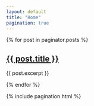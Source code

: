 ```yaml
---
layout: default
title: "Home"
pagination: true
---
```


{% for post in paginator.posts %}
    <article>
        <h2><a href="{{ post.url }}">{{ post.title }}</a></h2>
        <p>{{ post.excerpt }}</p>
    </article>
{% endfor %}

{% include pagination.html %}